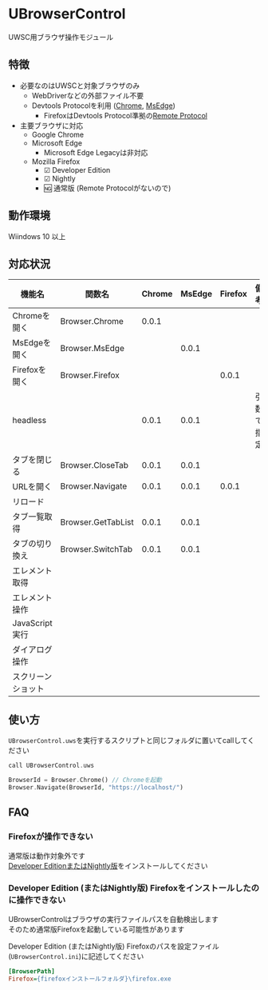 UBrowserControl
====

UWSC用ブラウザ操作モジュール

特徴
----

- 必要なのはUWSCと対象ブラウザのみ
    - WebDriverなどの外部ファイル不要
    - Devtools Protocolを利用 ([Chrome](https://chromedevtools.github.io/devtools-protocol/), [MsEdge](https://docs.microsoft.com/en-us/microsoft-edge/devtools-protocol-chromium/))
        - FirefoxはDevtools Protocol準拠の[Remote Protocol](https://firefox-source-docs.mozilla.org/remote/index.html)
- 主要ブラウザに対応
    - Google Chrome
    - Microsoft Edge
        - Microsoft Edge Legacyは非対応
    - Mozilla Firefox
        - ☑ Developer Edition
        - ☑ Nightly
        - 🆖 通常版 (Remote Protocolがないので)

動作環境
----

Wiindows 10 以上

対応状況
----

|       機能名       |       関数名       | Chrome | MsEdge | Firefox |    備考    |
|--------------------|--------------------|--------|--------|---------|------------|
| Chromeを開く       | Browser.Chrome     | 0.0.1  |        |         |            |
| MsEdgeを開く       | Browser.MsEdge     |        | 0.0.1  |         |            |
| Firefoxを開く      | Browser.Firefox    |        |        | 0.0.1   |            |
| headless           |                    | 0.0.1  | 0.0.1  |         | 引数で指定 |
| タブを閉じる       | Browser.CloseTab   | 0.0.1  | 0.0.1  |         |            |
| URLを開く          | Browser.Navigate   | 0.0.1  | 0.0.1  | 0.0.1   |            |
| リロード           |                    |        |        |         |            |
| タブ一覧取得       | Browser.GetTabList | 0.0.1  | 0.0.1  |         |            |
| タブの切り換え     | Browser.SwitchTab  | 0.0.1  | 0.0.1  |         |            |
| エレメント取得     |                    |        |        |         |            |
| エレメント操作     |                    |        |        |         |            |
| JavaScript実行     |                    |        |        |         |            |
| ダイアログ操作     |                    |        |        |         |            |
| スクリーンショット |                    |        |        |         |            |

使い方
----

`UBrowserControl.uws`を実行するスクリプトと同じフォルダに置いてcallしてください

```php
call UBrowserControl.uws

BrowserId = Browser.Chrome() // Chromeを起動
Browser.Navigate(BrowserId, "https://localhost/")
```

FAQ
----

### Firefoxが操作できない

通常版は動作対象外です  
[Developer EditionまたはNightly版](https://www.mozilla.org/ja/firefox/channel/desktop/)をインストールしてください

### Developer Edition (またはNightly版) Firefoxをインストールしたのに操作できない

UBrowserControlはブラウザの実行ファイルパスを自動検出します  
そのため通常版Firefoxを起動している可能性があります  

Developer Edition (またはNightly版) Firefoxのパスを設定ファイル(`UBrowserControl.ini`)に記述してください

```ini
[BrowserPath]
Firefox={firefoxインストールフォルダ}\firefox.exe
```

